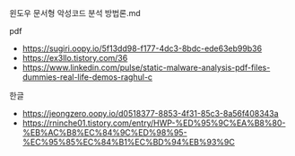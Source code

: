 윈도우 문서형 악성코드 분석 방법론.md

pdf
- https://sugiri.oopy.io/5f13dd98-f177-4dc3-8bdc-ede63eb99b36<br>
- https://ex3llo.tistory.com/36<br>
- https://www.linkedin.com/pulse/static-malware-analysis-pdf-files-dummies-real-life-demos-raghul-c


한글
- https://jeongzero.oopy.io/d0518377-8853-4f31-85c3-8a56f408343a
- https://rninche01.tistory.com/entry/HWP-%ED%95%9C%EA%B8%80-%EB%AC%B8%EC%84%9C%ED%98%95-%EC%95%85%EC%84%B1%EC%BD%94%EB%93%9C
